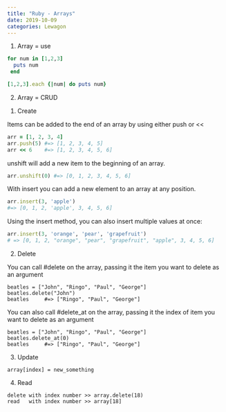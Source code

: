 ```yaml
---
title: "Ruby - Arrays"
date: 2019-10-09
categories: Lewagon
---
```



1. Array = use

```ruby
for num in [1,2,3]
  puts num
 end
```

```ruby
[1,2,3].each {|num| do puts num}
```


2. Array = CRUD

1) Create

Items can be added to the end of an array by using either push or <<
```ruby
arr = [1, 2, 3, 4]
arr.push(5) #=> [1, 2, 3, 4, 5]
arr << 6    #=> [1, 2, 3, 4, 5, 6]
```

unshift will add a new item to the beginning of an array.
```ruby
arr.unshift(0) #=> [0, 1, 2, 3, 4, 5, 6]
```

With insert you can add a new element to an array at any position.
```ruby
arr.insert(3, 'apple')  
#=> [0, 1, 2, 'apple', 3, 4, 5, 6]
```

Using the insert method, you can also insert multiple values at once:
```ruby
arr.insert(3, 'orange', 'pear', 'grapefruit')
# => [0, 1, 2, "orange", "pear", "grapefruit", "apple", 3, 4, 5, 6]
```

2) Delete

You can call #delete on the array, passing it the item you want to delete as an argument
```
beatles = ["John", "Ringo", "Paul", "George"]
beatles.delete("John")
beatles     #=> ["Ringo", "Paul", "George"]
```
You can also call #delete_at on the array, passing it the index of item you want to delete as an argument
```
beatles = ["John", "Ringo", "Paul", "George"]
beatles.delete_at(0)
beatles     #=> ["Ringo", "Paul", "George"]
```

3) Update

```array[index] = new_something ```

4) Read
```
delete with index number >> array.delete(18)
read   with index number >> array[18]
```
